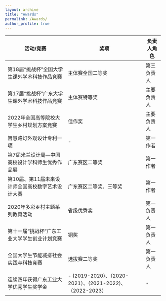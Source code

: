 ```yaml
---
layout: archive
title: "Awards"
permalink: /Awards/
author_profile: true
---
```

| 活动/竞赛                                       | 奖项                     | 负责人角色     |
| -------------------------------------------- | ------------------------ | -------------- |
| 第18届“挑战杯”全国大学生课外学术科技作品竞赛     | 主体赛全国二等奖        | 第三负责人     |
| 第17届“挑战杯”广东大学生课外学术科技作品竞赛     | 主体赛特等奖            | 主要负责人     |
| 2022年全国高等院校大学生乡村规划方案竞赛          | 佳作奖                  | 主要负责人     |
| 智慧路灯外观设计专利一项                         | -                      | 第一作者       |
| 第7届米兰设计周—中国高校设计学科师生优秀作品展 | 广东赛区二等奖          | 第一作者       |
| 第10届、第11届未来设计师全国高校数字艺术设计大赛| 广东赛区二等奖、三等奖 | 第一作者       |
| 2020年多彩乡村主题系列教育活动                 | 省级优秀奖              | 第一负责人     |
| 第十一届“挑战杯”广东工业大学学生创业计划竞赛   | 铜奖                    | 第一负责人     |
| 全国大学生节能减排社会实践与科技竞赛           | 选拔赛二等奖            | 第一负责人     |
| 连续四年获得广东工业大学优秀学生奖学金         | - (2019-2020)、（2020-2021）、(2021-2022)、（2022-2023） | -              |


